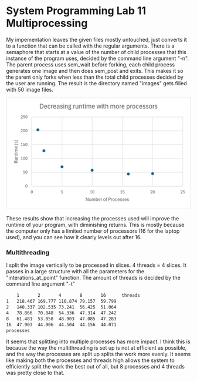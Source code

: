 # System Programming Lab 11 Multiprocessing
<p>
My impementation leaves the given files mostly untouched, just converts it to a function that can be called with the regular arguments. There is a semaphore that starts at a value of the number of child processes that this instance of the program uses, decided by the command line argument "-n". The parent process uses sem_wait before forking, each child process generates one image and then does sem_post and exits. This makes it so the parent only forks when less than the total child processes decided by the user are running. The result is the directory named "images" gets filled with 50 image files.
</p>
<img src="Graph.png" alt="Graph showing how runtime improves with more processors">
<p>
These results show that increasing the processes used will improve the runtime of your program, with diminishing returns. This is mostly because the computer only has a limited number of processors (16 for the laptop used), and you can see how it clearly levels out after 16.
</p>
<p></p>
<p></p>
<p></p>
<h3>Multithreading</h3>
<p>I split the image vertically to be processed in slices. 4 threads = 4 slices. It passes in a large structure with all the parameters for the "interations_at_point" function. The amount of threads is decided by the command line argument "-t"</p>

        1	    2	    4  	    8	    16	    threads
    1	218.467	169.777	110.874	79.157	59.799	
    2	140.337	102.535	73.241	56.425	51.064	
    4	78.866	70.848	54.336	47.314	47.242	
    8	61.481	53.058	48.903	47.085	47.283	
    16	47.903	44.906	44.504	44.156	44.071	
    processes		

<p>It seems that splitting into multiple processes has more impact. I think this is because the way the multithreading is set up is not at efficient as possible, and the way the processes are split up splits the work more evenly. It seems like making both the processes and threads high allows the system to efficiently split the work the best out of all, but 8 processes and 4 threads was pretty close to that.</p>


